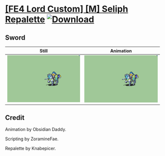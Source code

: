 # [\[FE4 Lord Custom\] \[M\] Seliph Repalette](./) [![Download](https://img.shields.io/badge/Download--red?style=social&logo=github)](https://minhaskamal.github.io/DownGit/#/home?url=https://github.com/Klokinator/FE-Repo/tree/main/Battle%20Animations%2FLords%20-%20Vanilla%20and%20Custom%2F%5BFE4%20Lord%20Custom%5D%20%5BM%5D%20Seliph%20Repalette%2F1.%20Sword)

## Sword

| Still | Animation |
| :---: | :-------: |
| ![Sword still](./Sword_000.png) | ![Sword](./Sword.gif) |

## Credit

Animation by Obsidian Daddy. 

Scripting by ZoramineFae.

Repalette by Knabepicer.
